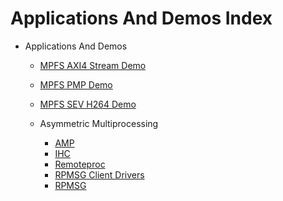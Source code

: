 # Applications And Demos Index

- Applications And Demos
  - [MPFS AXI4 Stream Demo](./mpfs-axi4-stream-demo.md)
  - [MPFS PMP Demo](./mpfs-pmp-demo.md)
  - [MPFS SEV H264 Demo](./mpfs-sev-h264-demo.md)

  - Asymmetric Multiprocessing
    - [AMP](./asymmetric-multiprocessing/amp.md)
    - [IHC](./asymmetric-multiprocessing/ihc.md)
    - [Remoteproc](./asymmetric-multiprocessing/remoteproc.md)
    - [RPMSG Client Drivers](./asymmetric-multiprocessing/rpmsg-client-drivers.md)
    - [RPMSG](./asymmetric-multiprocessing/rpmsg.md)
